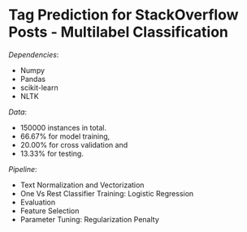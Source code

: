 # Tag Prediction for StackOverflow Posts - Multilabel Classification

*Dependencies*:
- Numpy 
- Pandas 
- scikit-learn 
- NLTK

*Data*:
- 150000 instances in total. 
- 66.67% for model training, 
- 20.00% for cross validation and 
- 13.33% for testing.

*Pipeline*:
- Text Normalization and Vectorization
- One Vs Rest Classifier Training: Logistic Regression 
- Evaluation
- Feature Selection
- Parameter Tuning: Regularization Penalty

